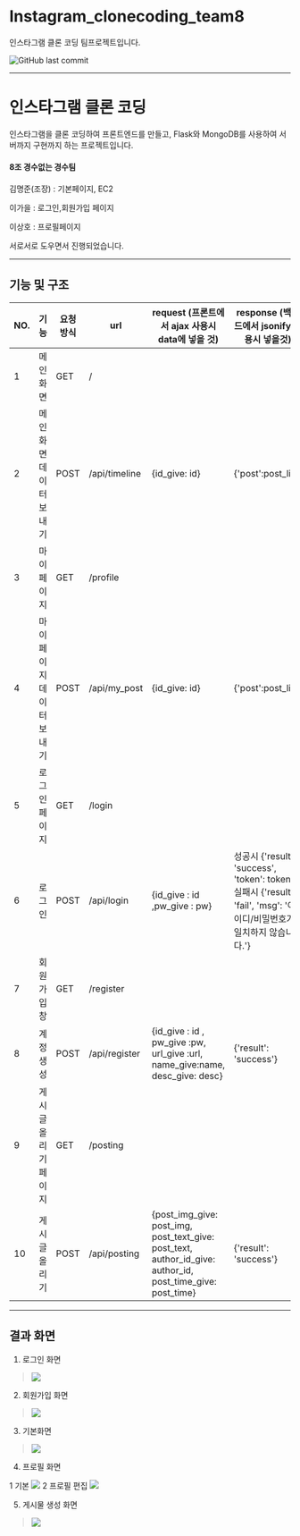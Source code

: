 # Instagram_clonecoding_team8
인스타그램 클론 코딩 팀프로젝트입니다.

![GitHub last commit](https://img.shields.io/github/last-commit/grolarkim/Instagram_clonecoding_team8?style=plastic)

------------

# 인스타그램 클론 코딩

인스타그램을 클론 코딩하여 프론트엔드를 만들고, Flask와 MongoDB를 사용하여 서버까지 구현까지 하는 프로젝트입니다.

#### 8조 경수없는 경수팀

김명준(조장) : 기본페이지, EC2

이가을 : 로그인,회원가입 페이지 

이상호 : 프로필페이지

서로서로 도우면서 진행되었습니다.

------------
## 기능 및 구조


| NO. | 기능 | 요청방식 | url | request (프론트에서 ajax 사용시 data에 넣을 것) | response (백엔드에서 jsonify 사용시 넣을것) | 비고 |
| --- | --- | --- | --- | --- | --- | --- |
| 1 | 메인화면 | GET | / |  |  | (index.html불러옴) |
| 2 | 메인화면 데이터보내기 | POST | /api/timeline | {id_give: id} | {'post':post_list}  | DB에서 ID가 같은 작성글 검색 |
| 3 | 마이 페이지 | GET | /profile |  |  | (profile.html불러옴) |
| 4 | 마이 페이지 데이터 보내기 | POST | /api/my_post | {id_give: id} | {'post':post_list} | DB에서 ID가 같은 작성글 검색 |
| 5 | 로그인 페이지 | GET | /login |  |  | (login.html불러옴) |
| 6 | 로그인 | POST | /api/login | {id_give : id ,pw_give : pw}  | 성공시 {'result': 'success', 'token': token} 실패시 {'result': 'fail', 'msg': '아이디/비밀번호가 일치하지 않습니다.'} | DB에 있는지 검색 후 있으면 로그인 |
| 7 | 회원가입 창 | GET | /register |  |  | (register.html불러옴) |
| 8 | 계정생성 | POST | /api/register | {id_give : id , pw_give :pw, url_give :url,   name_give:name, desc_give: desc} | {'result': 'success'} | 중복 ID 검색후 없으면 DB에 저장 |
| 9 | 게시글 올리기 페이지 | GET | /posting |  |  | (posting.html불러옴) |
| 10 | 게시글 올리기 | POST | /api/posting | {post_img_give: post_img, post_text_give: post_text, author_id_give: author_id, post_time_give: post_time} | {'result': 'success'} | DB에 저장 |


------------
## 결과 화면

1. 로그인 화면
> ![](https://images.velog.io/images/grolar812/post/42e1a528-d8f6-4f97-937f-0f972ea805c4/%EC%9D%B8%EC%8A%A4%ED%83%80%20%EB%A1%9C%EA%B7%B8%EC%9D%B8%20%EC%B0%BD.png)

2. 회원가입 화면
> ![](https://images.velog.io/images/grolar812/post/1bfb64fd-8be1-4443-af00-6cb8b5824a6d/%EC%9D%B8%EC%8A%A4%ED%83%80%20%ED%9A%8C%EC%9B%90%EA%B0%80%EC%9E%85%20%EC%B0%BD.png)

3. 기본화면
> ![](https://images.velog.io/images/grolar812/post/e342bc3d-b161-4749-b89e-1f2d49dfb2e7/%EC%9D%B8%EC%8A%A4%ED%83%80%20%EA%B8%B0%EB%B3%B8%20%ED%99%94%EB%A9%B4.png)

4. 프로필 화면
>
1 기본
![](https://images.velog.io/images/grolar812/post/04d2ae93-0678-46a1-ac1b-bab39d937f5e/%EC%9D%B8%EC%8A%A4%ED%83%80%20%ED%94%84%EB%A1%9C%ED%95%84%20%EC%B0%BD%201.png)
2 프로필 편집
![](https://images.velog.io/images/grolar812/post/5b045b9f-0246-4902-b403-46faab075896/%EC%9D%B8%EC%8A%A4%ED%83%80%20%ED%94%84%EB%A1%9C%ED%95%84%20%EC%B0%BD%202.png)

5. 게시물 생성 화면
> ![](https://images.velog.io/images/grolar812/post/cd67728f-ba51-4d29-a3b0-53c7da6bd7e6/%EC%9D%B8%EC%8A%A4%ED%83%80%20%EA%B2%8C%EC%8B%9C%EB%AC%BC%20%EC%83%9D%EC%84%B1%20%EC%B0%BD.png)

